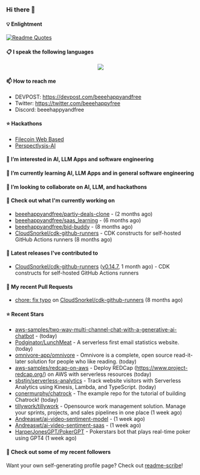 ### Hi there 👋

#### 💡 Enlightment
[![Readme Quotes](https://quotes-github-readme.vercel.app/api?type=horizontal&theme=nord)](https://github.com/piyushsuthar/github-readme-quotes)

#### 📋 I speak the following languages

<p align="center">
  <a href="https://skillicons.dev">
    <img src="https://skillicons.dev/icons?i=git,kubernetes,docker,c,vim,terraform,python,typescript,java" />
  </a>
</p>


#### 📫 How to reach me
- DEVPOST: https://devpost.com/beeehappyandfree
- Twitter: https://twitter.com/beeehappyfree
- Discord: beeehappyandfree

#### ⭐️ Hackathons
- [Filecoin Web Based](https://devpost.com/software/youtube-dl-dweb)
- [Perspectlysis-AI](https://perspectlysis-ai.vercel.app)

#### 👀 I’m interested in AI, LLM Apps and software engineering

#### 🌱 I’m currently learning AI, LLM Apps and in general software engineering

#### 💞️ I’m looking to collaborate on AI, LLM, and hackathons

#### 👷 Check out what I'm currently working on

- [beeehappyandfree/partiy-deals-clone](https://github.com/beeehappyandfree/partiy-deals-clone) -  (2 months ago)
- [beeehappyandfree/saas_learning](https://github.com/beeehappyandfree/saas_learning) -  (6 months ago)
- [beeehappyandfree/bid-buddy](https://github.com/beeehappyandfree/bid-buddy) -  (8 months ago)
- [CloudSnorkel/cdk-github-runners](https://github.com/CloudSnorkel/cdk-github-runners) - CDK constructs for self-hosted GitHub Actions runners (8 months ago)

#### 🔭 Latest releases I've contributed to

- [CloudSnorkel/cdk-github-runners](https://github.com/CloudSnorkel/cdk-github-runners) ([v0.14.7](https://github.com/CloudSnorkel/cdk-github-runners/releases/tag/v0.14.7), 1 month ago) - CDK constructs for self-hosted GitHub Actions runners

#### 🔨 My recent Pull Requests

- [chore: fix typo](https://github.com/CloudSnorkel/cdk-github-runners/pull/542) on [CloudSnorkel/cdk-github-runners](https://github.com/CloudSnorkel/cdk-github-runners) (8 months ago)

#### ⭐ Recent Stars

- [aws-samples/two-way-multi-channel-chat-with-a-generative-ai-chatbot](https://github.com/aws-samples/two-way-multi-channel-chat-with-a-generative-ai-chatbot) -  (today)
- [Podginator/LunchMeat](https://github.com/Podginator/LunchMeat) - A serverless first email statistics website. (today)
- [omnivore-app/omnivore](https://github.com/omnivore-app/omnivore) - Omnivore is a complete, open source read-it-later solution for people who like reading. (today)
- [aws-samples/redcap-on-aws](https://github.com/aws-samples/redcap-on-aws) - Deploy REDCap (https://www.project-redcap.org/) on AWS with serverless resources (today)
- [sbstjn/serverless-analytics](https://github.com/sbstjn/serverless-analytics) - Track website visitors with Serverless Analytics using Kinesis, Lambda, and TypeScript. (today)
- [conermurphy/chatrock](https://github.com/conermurphy/chatrock) - The example repo for the tutorial of building Chatrock! (today)
- [tillywork/tillywork](https://github.com/tillywork/tillywork) - Opensource work management solution. Manage your sprints, projects, and sales pipelines in one place (1 week ago)
- [Andreaswt/ai-video-sentiment-model](https://github.com/Andreaswt/ai-video-sentiment-model) -  (1 week ago)
- [Andreaswt/ai-video-sentiment-saas](https://github.com/Andreaswt/ai-video-sentiment-saas) -  (1 week ago)
- [HarperJonesGPT/PokerGPT](https://github.com/HarperJonesGPT/PokerGPT) - Pokerstars bot that plays real-time poker using GPT4 (1 week ago)

#### 👯 Check out some of my recent followers


Want your own self-generating profile page? Check out [readme-scribe](https://github.com/muesli/readme-scribe)!
